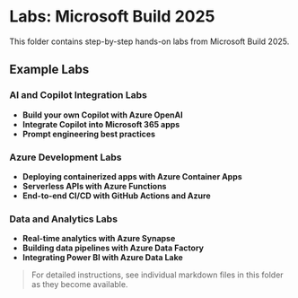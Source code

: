 # Labs: Microsoft Build 2025

This folder contains step-by-step hands-on labs from Microsoft Build 2025.

## Example Labs

### AI and Copilot Integration Labs
- **Build your own Copilot with Azure OpenAI**
- **Integrate Copilot into Microsoft 365 apps**
- **Prompt engineering best practices**

### Azure Development Labs
- **Deploying containerized apps with Azure Container Apps**
- **Serverless APIs with Azure Functions**
- **End-to-end CI/CD with GitHub Actions and Azure**

### Data and Analytics Labs
- **Real-time analytics with Azure Synapse**
- **Building data pipelines with Azure Data Factory**
- **Integrating Power BI with Azure Data Lake**

> For detailed instructions, see individual markdown files in this folder as they become available.
